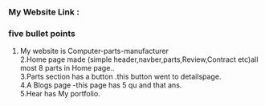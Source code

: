 ### My Website Link :  





### five bullet points  
1. My website is Computer-parts-manufacturer  
2.Home page made (simple header,navber,parts,Review,Contract etc)all most 8 parts in Home page..  
3.Parts section has a button .this button went to detailspage.  
4.A Blogs page -this page has 5 qu and that ans.  
5.Hear has My portfolio.  

